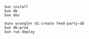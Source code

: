 ```
bun install
bun db
bun dev
```

```
bunx wrangler d1 create feed-party-db
bun db:prod
bun run deploy
```
